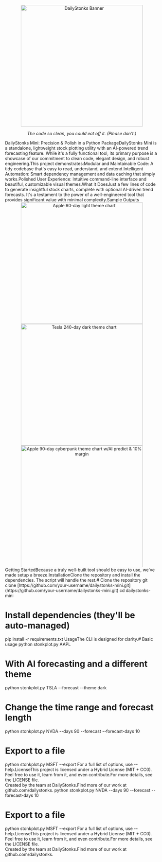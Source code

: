 <div align="center"><img src="https://github.com/whispr-dev/DailyStonks__mini/blob/main/assets/DailyStonks_preview.png?raw=true" width="400" alt="DailyStonks Banner"><p><i>The code so clean, you could eat off it. (Please don't.)</i></p></div>DailyStonks Mini: Precision & Polish in a Python PackageDailyStonks Mini is a standalone, lightweight stock plotting utility with an AI-powered trend forecasting feature. While it's a fully functional tool, its primary purpose is a showcase of our commitment to clean code, elegant design, and robust engineering.This project demonstrates:Modular and Maintainable Code: A tidy codebase that's easy to read, understand, and extend.Intelligent Automation: Smart dependency management and data caching that simply works.Polished User Experience: Intuitive command-line interface and beautiful, customizable visual themes.What It DoesJust a few lines of code to generate insightful stock charts, complete with optional AI-driven trend forecasts. It's a testament to the power of a well-engineered tool that provides significant value with minimal complexity.Sample Outputs<br><div align="center"><img src="https://github.com/whispr-dev/DailyStonks__mini/blob/main/assets/AAPL-90day-lighttheme-nfc.png?raw=true" width="400" alt="Apple 90-day light theme chart"><img src="https://github.com/whispr-dev/DailyStonks__mini/blob/main/assets/TSLA-240day-darktheme-90fc.png?raw=true" width="400" alt="Tesla 240-day dark theme chart"><img src="https://github.com/whispr-dev/DailyStonks__mini/blob/main/assets/AAPL-90day-cybertheme-ai90-0fc.png?raw=true" width="400" alt="Apple 90-day cyberpunk theme chart w/AI predict & 10% margin"></div>Getting StartedBecause a truly well-built tool should be easy to use, we've made setup a breeze.InstallationClone the repository and install the dependencies. The script will handle the rest.# Clone the repository
git clone [https://github.com/your-username/dailystonks-mini.git](https://github.com/your-username/dailystonks-mini.git)
cd dailystonks-mini

# Install dependencies (they'll be auto-managed)
pip install -r requirements.txt
UsageThe CLI is designed for clarity.# Basic usage
python stonkplot.py AAPL

# With AI forecasting and a different theme
python stonkplot.py TSLA --forecast --theme dark

# Change the time range and forecast length
python stonkplot.py NVDA --days 90 --forecast --forecast-days 10

# Export to a file
python stonkplot.py MSFT --export
For a full list of options, use --help.LicenseThis project is licensed under a Hybrid License (MIT + CC0). Feel free to use it, learn from it, and even contribute.For more details, see the LICENSE file.<br>Created by the team at DailyStonks.Find more of our work at github.com/dailystonks.
python stonkplot.py NVDA --days 90 --forecast --forecast-days 10

# Export to a file
python stonkplot.py MSFT --export
For a full list of options, use --help.LicenseThis project is licensed under a Hybrid License (MIT + CC0). Feel free to use it, learn from it, and even contribute.For more details, see the LICENSE file.<br>Created by the team at DailyStonks.Find more of our work at github.com/dailystonks.
